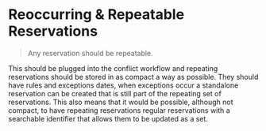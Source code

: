 Reoccurring & Repeatable Reservations
=====================================
> Any reservation should be repeatable.

This should be plugged into the conflict workflow and repeating reservations
should be stored in as compact a way as possible. They should have rules and
exceptions dates, when exceptions occur a standalone reservation can be created
that is still part of the repeating set of reservations. This also means that
it would be possible, although not compact, to have repeating reservations
regular reservations with a searchable identifier that allows them to be updated
as a set.
